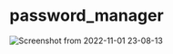 # password_manager
![Screenshot from 2022-11-01 23-08-13](https://user-images.githubusercontent.com/110360901/199301643-e328d260-8b44-4bef-b0a4-ae8e0425c4b1.png)
